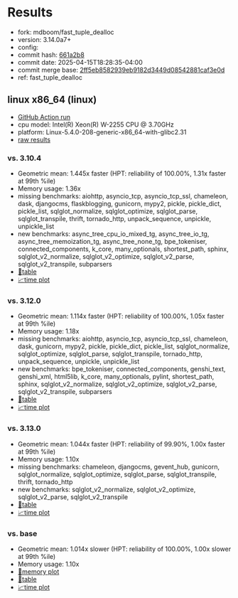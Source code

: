 # Results

- fork: mdboom/fast_tuple_dealloc
- version: 3.14.0a7+
- config: 
- commit hash: [661a2b8](https://github.com/mdboom/cpython/commit/661a2b8)
- commit date: 2025-04-15T18:28:35-04:00
- commit merge base: [2ff5eb8582939eb9182d3449d08542881caf3e0d](https://github.com/python/cpython/commit/2ff5eb8582939eb9182d3449d08542881caf3e0d)
- ref: fast_tuple_dealloc

## linux x86_64 (linux)

- [GitHub Action run](https://github.com/faster-cpython/benchmarking/actions/runs/14480596125)
- cpu model: Intel(R) Xeon(R) W-2255 CPU @ 3.70GHz
- platform: Linux-5.4.0-208-generic-x86_64-with-glibc2.31
- [raw results](bm-20250415-linux-x86_64-mdboom-fast_tuple_dealloc-3.14.0a7%2B-661a2b8.json)

### vs. 3.10.4

- Geometric mean: 1.445x faster (HPT: reliability of 100.00%, 1.31x faster at 99th %ile)
- Memory usage: 1.36x
- missing benchmarks: aiohttp, asyncio_tcp, asyncio_tcp_ssl, chameleon, dask, djangocms, flaskblogging, gunicorn, mypy2, pickle, pickle_dict, pickle_list, sqlglot_normalize, sqlglot_optimize, sqlglot_parse, sqlglot_transpile, thrift, tornado_http, unpack_sequence, unpickle, unpickle_list
- new benchmarks: async_tree_cpu_io_mixed_tg, async_tree_io_tg, async_tree_memoization_tg, async_tree_none_tg, bpe_tokeniser, connected_components, k_core, many_optionals, shortest_path, sphinx, sqlglot_v2_normalize, sqlglot_v2_optimize, sqlglot_v2_parse, sqlglot_v2_transpile, subparsers
- [📄table](bm-20250415-linux-x86_64-mdboom-fast_tuple_dealloc-3.14.0a7%2B-661a2b8-vs-3.10.4.md)
- [📈time plot](bm-20250415-linux-x86_64-mdboom-fast_tuple_dealloc-3.14.0a7%2B-661a2b8-vs-3.10.4.svg)

### vs. 3.12.0

- Geometric mean: 1.114x faster (HPT: reliability of 100.00%, 1.05x faster at 99th %ile)
- Memory usage: 1.18x
- missing benchmarks: aiohttp, asyncio_tcp, asyncio_tcp_ssl, chameleon, dask, gunicorn, mypy2, pickle, pickle_dict, pickle_list, sqlglot_normalize, sqlglot_optimize, sqlglot_parse, sqlglot_transpile, tornado_http, unpack_sequence, unpickle, unpickle_list
- new benchmarks: bpe_tokeniser, connected_components, genshi_text, genshi_xml, html5lib, k_core, many_optionals, pylint, shortest_path, sphinx, sqlglot_v2_normalize, sqlglot_v2_optimize, sqlglot_v2_parse, sqlglot_v2_transpile, subparsers
- [📄table](bm-20250415-linux-x86_64-mdboom-fast_tuple_dealloc-3.14.0a7%2B-661a2b8-vs-3.12.0.md)
- [📈time plot](bm-20250415-linux-x86_64-mdboom-fast_tuple_dealloc-3.14.0a7%2B-661a2b8-vs-3.12.0.svg)

### vs. 3.13.0

- Geometric mean: 1.044x faster (HPT: reliability of 99.90%, 1.00x faster at 99th %ile)
- Memory usage: 1.10x
- missing benchmarks: chameleon, djangocms, gevent_hub, gunicorn, sqlglot_normalize, sqlglot_optimize, sqlglot_parse, sqlglot_transpile, thrift, tornado_http
- new benchmarks: sqlglot_v2_normalize, sqlglot_v2_optimize, sqlglot_v2_parse, sqlglot_v2_transpile
- [📄table](bm-20250415-linux-x86_64-mdboom-fast_tuple_dealloc-3.14.0a7%2B-661a2b8-vs-3.13.0.md)
- [📈time plot](bm-20250415-linux-x86_64-mdboom-fast_tuple_dealloc-3.14.0a7%2B-661a2b8-vs-3.13.0.svg)

### vs. base

- Geometric mean: 1.014x slower (HPT: reliability of 100.00%, 1.00x slower at 99th %ile)
- Memory usage: 1.10x
- [🧠memory plot](bm-20250415-linux-x86_64-mdboom-fast_tuple_dealloc-3.14.0a7%2B-661a2b8-vs-base-mem.svg)
- [📄table](bm-20250415-linux-x86_64-mdboom-fast_tuple_dealloc-3.14.0a7%2B-661a2b8-vs-base.md)
- [📈time plot](bm-20250415-linux-x86_64-mdboom-fast_tuple_dealloc-3.14.0a7%2B-661a2b8-vs-base.svg)

